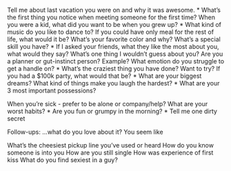 Tell me about last vacation you were on and why it was awesome. *
What’s the first thing you notice when meeting someone for the first time?
When you were a kid, what did you want to be when you grew up? *
What kind of music do you like to dance to? 
If you could have only meal for the rest of life, what would it be?
What’s your favorite color and why?
What’s a special skill you have? *
If I asked your friends, what they like the most about you, what would they say?
What’s one thing I wouldn’t guess about you?
Are you a planner or gut-instinct person? Example?
What emotion do you struggle to get a handle on? *
What’s the craziest thing you have done? Want to try?
If you had a $100k party, what would that be? *
What are your biggest dreams?
What kind of things make you laugh the hardest? *
What are your 3 most important possessions?


When you’re sick - prefer to be alone or company/help?
What are your worst habits? *
Are you fun or grumpy in the morning? *
Tell me one dirty secret 

Follow-ups:
...what do you love about it?
You seem like <x>


What’s the cheesiest pickup line you’ve used or heard
How do you know someone is into you
How are you still single
How was experience of first kiss
What do you find sexiest in a guy?

